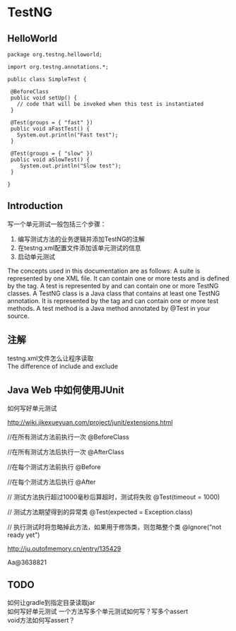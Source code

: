 TestNG
=====


## HelloWorld  
```  
package org.testng.helloworld;

import org.testng.annotations.*;

public class SimpleTest {

 @BeforeClass
 public void setUp() {
   // code that will be invoked when this test is instantiated
 }

 @Test(groups = { "fast" })
 public void aFastTest() {
   System.out.println("Fast test");
 }

 @Test(groups = { "slow" })
 public void aSlowTest() {
    System.out.println("Slow test");
 }

}  
```  


## Introduction   
写一个单元测试一般包括三个步骤：  
1. 编写测试方法的业务逻辑并添加TestNG的注解  
2. 在testng.xml配置文件添加该单元测试的信息  
3. 启动单元测试  

The concepts used in this documentation are as follows:
A suite is represented by one XML file. It can contain one or more tests and is defined by the <suite> tag.
A test is represented by <test> and can contain one or more TestNG classes.
A TestNG class is a Java class that contains at least one TestNG annotation. It is represented by the <class> tag and can contain one or more test methods.
A test method is a Java method annotated by @Test in your source.  


## 注解  

testng.xml文件怎么让程序读取  
The difference of include and exclude


## Java Web 中如何使用JUnit

如何写好单元测试

http://wiki.jikexueyuan.com/project/junit/extensions.html


//在所有测试方法前执行一次
@BeforeClass    

//在所有测试方法后执行一次
@AfterClass  

//在每个测试方法前执行
@Before   

//在每个测试方法后执行
@After    

// 测试方法执行超过1000毫秒后算超时，测试将失败
@Test(timeout = 1000)   

// 测试方法期望得到的异常类
@Test(expected = Exception.class)    

// 执行测试时将忽略掉此方法，如果用于修饰类，则忽略整个类
@Ignore(“not ready yet”)  


http://ju.outofmemory.cn/entry/135429

Aa@3638821

## TODO  
如何让gradle到指定目录读取jar  
如何写好单元测试
  一个方法写多个单元测试如何写？写多个assert  
  void方法如何写assert？
